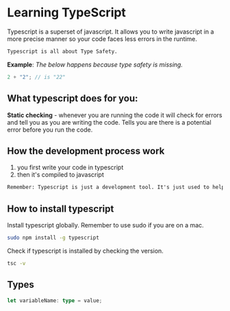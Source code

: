 # Learning TypeScript

Typescript is a superset of javascript. It allows you to write javascript in a more precise manner so your code faces less errors in the runtime.

```txt
Typescript is all about Type Safety.
```

**Example**: _The below happens because type safety is missing._

```js
2 + "2"; // is "22"
```

## What typescript does for you:

**Static checking** - whenever you are running the code it will check for errors and tell you as you are writing the code. Tells you are there is a potential error before you run the code.

## How the development process work

1. you first write your code in typescript
2. then it's compiled to javascript

```txt
Remember: Typescript is just a development tool. It's just used to help you write better javascript.
```

## How to install typescript

Install typescript globally. Remember to use sudo if you are on a mac.

```bash
sudo npm install -g typescript
```

Check if typescript is installed by checking the version.

```bash
tsc -v
```

## Types

```ts
let variableName: type = value;
```
